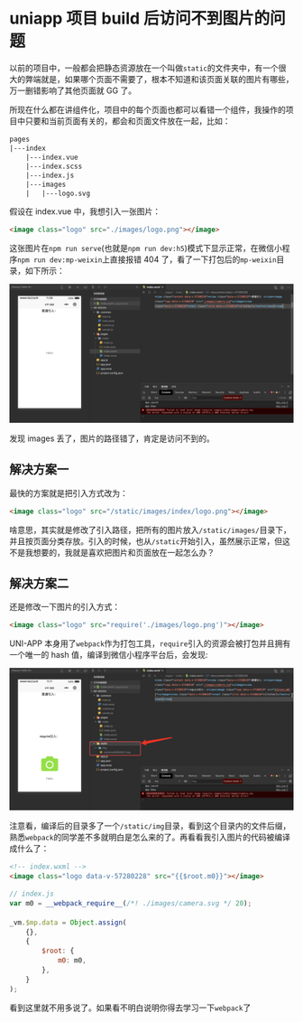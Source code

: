 <!-- Date: 2020-09-22 11:15 -->

# uniapp 项目 build 后访问不到图片的问题

以前的项目中，一般都会把静态资源放在一个叫做`static`的文件夹中，有一个很大的弊端就是，如果哪个页面不需要了，根本不知道和该页面关联的图片有哪些，万一删错影响了其他页面就 GG 了。

所现在什么都在讲组件化，项目中的每个页面也都可以看错一个组件，我操作的项目中只要和当前页面有关的，都会和页面文件放在一起，比如：

```
pages
|---index
    |---index.vue
    |---index.scss
    |---index.js
    |---images
    |   |---logo.svg
```

假设在 index.vue 中，我想引入一张图片：

```html
<image class="logo" src="./images/logo.png"></image>
```

这张图片在`npm run serve`(也就是`npm run dev:h5`)模式下显示正常，在微信小程序`npm run dev:mp-weixin`上直接报错 404 了，看了一下打包后的`mp-weixin`目录，如下所示：

![](./images/QQ20200922-105753@2x.png)

发现 images 丢了，图片的路径错了，肯定是访问不到的。

## 解决方案一

最快的方案就是把引入方式改为：

```html
<image class="logo" src="/static/images/index/logo.png"></image>
```

啥意思，其实就是修改了引入路径，把所有的图片放入`/static/images/`目录下，并且按页面分类存放。引入的时候，也从`/static`开始引入，虽然展示正常，但这不是我想要的，我就是喜欢把图片和页面放在一起怎么办？

## 解决方案二

还是修改一下图片的引入方式：

```html
<image class="logo" src="require('./images/logo.png')"></image>
```

UNI-APP 本身用了`webpack`作为打包工具，`require`引入的资源会被打包并且拥有一个唯一的 hash 值，编译到微信小程序平台后，会发现:

![](./images/QQ20200922-111031@2x.png)

注意看，编译后的目录多了一个`/static/img`目录，看到这个目录内的文件后缀，熟悉`webpack`的同学差不多就明白是怎么来的了。再看看我引入图片的代码被编译成什么了：

```html
<!-- index.wxml -->
<image class="logo data-v-57280228" src="{{$root.m0}}"></image>
```

```js
// index.js
var m0 = __webpack_require__(/*! ./images/camera.svg */ 20);

_vm.$mp.data = Object.assign(
    {},
    {
        $root: {
            m0: m0,
        },
    }
);
```

看到这里就不用多说了。如果看不明白说明你得去学习一下`webpack`了
